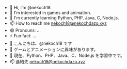 - 👋 Hi, I’m @nekoch18
- 👀 I'm interested in games and animation.
- 🌱 I'm currently learning Python, PHP, Java, C, Node.js.
- 📫 How to reach me nekoch18@nekochdazo.xyz
- 😄 Pronouns: ...
- ⚡ Fun fact: ...
- 👋 こんにちは、@nekoch18 です
- 👀 ゲームとアニメーションに興味があります。
- 🌱 現在、Python、PHP、Java、C、Node.js を学習中です。
- 📫 連絡先 nekoch18@nekochdazo.xyz
<!---
nekoch18/nekoch18 is a ✨ special ✨ repository because its `README.md` (this file) appears on your GitHub profile.
You can click the Preview link to take a look at your changes.
--->

